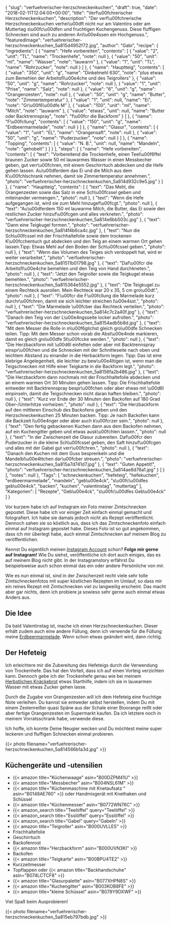 {
    "slug": "verfuehrerischer-herzschneckenkuchen",
    "draft": true,
    "date": "2018-02-11T12:04:00+00:00",
    "title": "Verf\u00fchrerischer Herzschneckenkuchen",
    "description": "Der verf\u00fchrerische Herzschneckenkuchen verhei\u00dft nicht nur am Valentins oder am Muttertag s\u00fc\u00dfen und fruchtigen Kuchengenuss. Diese fluffigen Schnecken sind auch zu anderen Anl\u00e4ssen ein Hochgenuss.",
    "featuredImage": "verfuehrerischer-herzschneckenkuchen_5a815d4952f72.jpg",
    "author": "Gabi",
    "recipe": {
        "ingredients": [
            {
                "name": "Hefe vorbereiten",
                "contents": [
                    {
                        "value": "2",
                        "unit": "TL",
                        "name": "Trockenhefe",
                        "note": null
                    },
                    {
                        "value": "50",
                        "unit": "ml",
                        "name": "Wasser",
                        "note": "lauwarm"
                    },
                    {
                        "value": "1",
                        "unit": "TL",
                        "name": "Rohrzucker",
                        "note": null
                    }
                ]
            },
            {
                "name": "Hauptteig",
                "contents": [
                    {
                        "value": "350",
                        "unit": "g",
                        "name": "Dinkelmehl 630",
                        "note": "plus etwas zum Bemehlen der Arbeitsfl\u00e4che und des Teigrollers"
                    },
                    {
                        "value": "50",
                        "unit": "g",
                        "name": "Rohrzucker",
                        "note": null
                    },
                    {
                        "value": "1",
                        "unit": "Prise",
                        "name": "Salz",
                        "note": null
                    },
                    {
                        "value": "6",
                        "unit": "g",
                        "name": "Orangenzesten",
                        "note": null
                    },
                    {
                        "value": "50",
                        "unit": "g",
                        "name": "Butter",
                        "note": "Zimmertemperatur"
                    },
                    {
                        "value": "1",
                        "unit": null,
                        "name": "Ei",
                        "note": "Gr\u00f6\u00dfe M"
                    },
                    {
                        "value": "100",
                        "unit": "ml",
                        "name": "Milch",
                        "note": "lauwarm"
                    },
                    {
                        "value": "etwas",
                        "unit": null,
                        "name": "Butter oder Backtrennspray",
                        "note": "f\u00fcr die Backform"
                    }
                ]
            },
            {
                "name": "F\u00fcllung",
                "contents": [
                    {
                        "value": "150",
                        "unit": "g",
                        "name": "Erdbeermarmelade",
                        "note": null
                    }
                ]
            },
            {
                "name": "Glasur",
                "contents": [
                    {
                        "value": "1",
                        "unit": "EL",
                        "name": "Orangensaft",
                        "note": null
                    },
                    {
                        "value": "50",
                        "unit": "g",
                        "name": "Puderzucker",
                        "note": null
                    }
                ]
            },
            {
                "name": "Topping",
                "contents": [
                    {
                        "value": "N. B.",
                        "unit": null,
                        "name": "Mandeln",
                        "note": "gehobelt"
                    }
                ]
            }
        ],
        "steps": [
            {
                "name": "Hefe vorbereiten",
                "contents": [
                    {
                        "text": "Vorbereitend die Trockenhefe, einen Teel\u00f6ffel braunen Zucker sowie 50 ml lauwarmes Wasser in einen Messbecher geben, gut verr\u00fchren, mit einem Geschirrtuch abdecken und die Hefe gehen lassen. Au\u00dferdem das Ei und die Milch aus dem K\u00fchlschrank nehmen, damit sie Zimmertemperatur annehmen.",
                        "photo": "verfuehrerischer-herzschneckenkuchen_5a814d932c9e5.jpg"
                    }
                ]
            },
            {
                "name": "Hauptteig",
                "contents": [
                    {
                        "text": "Das Mehl, die Orangenzesten  sowie das Salz in eine Sch\u00fcssel geben und miteinander vermengen.",
                        "photo": null
                    },
                    {
                        "text": "Wenn die Hefe aufgegangen ist, wird sie zum Mehl  hinzugef\u00fcgt.",
                        "photo": null
                    },
                    {
                        "text": "Au\u00dferdem 150 ml lauwarme Milch, die Butter, das Ei sowie den restlichen Zucker hinzuf\u00fcgen und alles verkneten.",
                        "photo": "verfuehrerischer-herzschneckenkuchen_5a814e6bb503c.jpg"
                    },
                    {
                        "text": "Dann eine Teigkugel formen.",
                        "photo": "verfuehrerischer-herzschneckenkuchen_5a814f4b6ca4c.jpg"
                    },
                    {
                        "text": "Nun die Sch\u00fcssel mit der Frischhaltefolie sowie dem trockenen K\u00fcchentuch gut abdecken und den Teig an einem warmen Ort gehen lassen.Tipp: Etwas Mehl auf den Boden der Sch\u00fcssel geben.",
                        "photo": null
                    },
                    {
                        "text": "Wenn das Volumen des Teiges sich verdoppelt hat, wird er weiter verarbeitet.",
                        "photo": "verfuehrerischer-herzschneckenkuchen_5a81511b01798.jpg"
                    },
                    {
                        "text": "Daf\u00fcr die Arbeitsfl\u00e4che bemehlen und den Teig von Hand durchkneten.",
                        "photo": null
                    },
                    {
                        "text": "Jetzt den Teigroller sowie die Teigkugel etwas bemehlen.",
                        "photo": "verfuehrerischer-herzschneckenkuchen_5a815364e5552.jpg"
                    },
                    {
                        "text": "Die Teigkugel zu einem Rechteck ausrollen. Mein Rechteck war 20 x 35, 5 cm gro\u00df.",
                        "photo": null
                    },
                    {
                        "text": "F\u00fcr die F\u00fcllung die Marmelade kurz durchr\u00fchren, damit sie sich leichter streichen l\u00e4sst.",
                        "photo": null
                    },
                    {
                        "text": "Die Marmelade \u00fcber das Rechteck verteilen.",
                        "photo": "verfuehrerischer-herzschneckenkuchen_5a814c7c2a40f.jpg"
                    },
                    {
                        "text": "Danach den Teig von der L\u00e4ngsseite locker aufrollen.",
                        "photo": "verfuehrerischer-herzschneckenkuchen_5a8154adb5b8d.jpg"
                    },
                    {
                        "text": "Mit dem Messer die Rolle in m\u00f6glichst gleich gro\u00dfe Schnecken teilen. Tipp: Mit dem Messer schon vorab die Abst\u00e4nde markieren, damit es gleich gro\u00dfe St\u00fccke werden.",
                        "photo": null
                    },
                    {
                        "text": "Die Herzbackform mit \u00d6l einfetten oder aber mit Backtrennspray einspr\u00fchen und die Schnecken mit der Schnitteseite nach oben und leichtem Abstand zu einander in die Herbackform legen. Tipp: Das ist eine klebrige Angelegenheit, die leichter zu bew\u00e4ltigen ist, wenn man die Teigschnecken mit Hilfe einer Teigkarte in die Backform legt.",
                        "photo": "verfuehrerischer-herzschneckenkuchen_5a8156fa2b486.jpg"
                    },
                    {
                        "text": "Die Herzbackform dann nochmals mit der Frischhaltefolie abdecken und an einem warmen Ort 30 Minuten gehen lassen. Tipp: Die Frischhaltefolie entweder mit Backtrennspray bespr\u00fchen oder aber etwas mit \u00d6l einpinseln, damit die Teigschnecken nicht daran haften bleiben.",
                        "photo": null
                    },
                    {
                        "text": "Kurz vor Ende der 30 Minuten den Backofen auf 180 Grad Ober-\/Unterhitze vorheizen.",
                        "photo": null
                    },
                    {
                        "text": "Die Herzbackform auf den mittleren Einschub des Backofens geben und den Herzschneckenkuchen 25 Minuten backen. Tipp: Je nach Backofen kann die Backzeit l\u00e4nger oder aber auch k\u00fcrzer sein.",
                        "photo": null
                    },
                    {
                        "text": "Den fertig gebackenen Kuchen dann aus dem Backofen nehmen, auf ein Kuchengitter geben und etwas ausk\u00fchlen lassen.",
                        "photo": null
                    },
                    {
                        "text": "In der Zwischenzeit die Glasur zubereiten. Daf\u00fcr den Puderzucker in die kleine Sch\u00fcssel geben, den Saft hinzuf\u00fcgen und alles mit der Gabel gut verr\u00fchren.",
                        "photo": null
                    },
                    {
                        "text": "Danach den Kuchen mit dem Guss besprenkeln und die Mandelbl\u00e4ttchen dar\u00fcber streuen.",
                        "photo": "verfuehrerischer-herzschneckenkuchen_5a815a7d741d7.jpg"
                    },
                    {
                        "text": "Guten Appetit!",
                        "photo": "verfuehrerischer-herzschneckenkuchen_5a814ae8d76a1.jpg"
                    }
                ]
            }
        ],
        "notes": null
    },
    "Tags": [
        "schneckenkuchen",
        "hefeteig",
        "hefekuchen",
        "erdbeermarmelade",
        "mandeln",
        "geb\u00e4ck",
        "s\u00fc\u00dfes geb\u00e4ck",
        "backen",
        "kuchen",
        "valentinstag",
        "muttertag"
    ],
    "Kategorien": [
        "Rezepte",
        "Geb\u00e4ck",
        "s\u00fc\u00dfes Geb\u00e4ck"
    ]
}

Vor kurzem habe ich auf Instagram ein Foto meiner Zimtschnecken gepostet. Diese habe ich vor einiger Zeit einfach einmal gemacht und fotografiert. Ich habe sie damals jedoch nicht als Rezept veröffentlicht. Dennoch sahen sie so köstlich aus, dass ich das Zimtschneckenfoto einfach einmal auf Instagram gepostet habe. Dieses Foto ist so gut angekommen, dass ich mir überlegt habe, auch einmal Zimtschnecken auf meinem Blog zu veröffentlichen.

Kennst Du eigentlich meinen [Instagram Account](https://www.instagram.com/kochfokus.de/ "Instagram Account") schon?  **Folge mir gerne auf Instagram!** Wie Du siehst, veröffentliche ich dort auch einiges, das es auf meinem Blog nicht gibt. In der Instagramstory erfährst Du beispielsweise auch schon einmal das ein oder andere Persönliche von mir.


Wie es nun einmal ist, sind in der Zwischenzeit recht viele sehr tolle Zimtschneckenfotos mit super köstlichen Rezepten im Umlauf, so dass mir ein reines Rezept mit Zimtschnecken viel zu langweilig erscheint. Das macht aber gar nichts, denn ich probiere ja sowieso sehr gerne auch einmal etwas Anders aus.

## Die Idee

Da bald Valentinstag ist, mache ich einen Herzschneckenkuchen. Dieser erhält zudem auch eine andere Füllung, denn ich verwende für die Füllung meine [Erdbeermarmelade](https://kochfokus.de/artikel/erdbeermarmelade-selbst-gemacht/ "Erdbeermarmelade"). Wenn schon etwas geändert wird, dann richtig. 

## Der Hefeteig

Ich erleichtere mir die Zubereitung des Hefeteigs durch die Verwendung von Trockenhefe. Das hat den Vorteil, dass ich auf einen Vorteig verzichten kann. Dennoch gebe ich der Trockenhefe genau wie bei meinem [Herbstlichen Knäckebrot](https://kochfokus.de/artikel/herbstliches-knaeckebrot/ "Herbstlichen Knäckebrot") etwas Starthilfe, indem ich sie in lauwarmen Wasser mit etwas Zucker gehen lasse.

Durch die Zugabe von Orangenzesten will ich dem Hefeteig eine fruchtige Note verleihen. Du kannst sie entweder selbst herstellen, indem Du mit einem Zestenreißer quasi Späne aus der Schale einer Bioorange reißt oder aber fertige Orangenzesten im Supermarkt kaufen. Da ich letztere noch in meinem Vorratsschrank habe, verwende diese.

Ich hoffe, ich konnte Deine Neugier wecken und Du möchtest meine super leckeren und fluffigen Schnecken einmal probieren.

{{< photo filename="verfuehrerischer-herzschneckenkuchen_5a814566b1a3d.jpg" >}}

## Küchengeräte und -utensilien
- {{< amazon title="Küchenwaage" asin="B00DZPM41U" >}}
- {{< amazon title="Messbecher" asin="B004NSL61M" >}}
- {{< amazon title="Küchenmaschine mit Knetaufsatz " asin="B0148AE760" >}} oder Handmixgerät mit Knethaken und Schüssel
- {{< amazon title="Küchenmesser" asin="B0772WN76C" >}}
- {{< amazon_search title="Teelöffel" query="Teelöffel" >}}
- {{< amazon_search title="Esslöffel" query="Esslöffel" >}}
- {{< amazon_search title="Gabel" query="Gabeln" >}}
- {{< amazon title="Teigroller" asin="B000UVLLES" >}}
- Frischhaltefolie
- Geschirrtuch
- Backofenrost
- {{< amazon title="Herzbackform" asin="B000UVN3KI" >}}
- Backofen
- {{< amazon title="Teigkarte" asin="B00BPU4TE2" >}}
- Kurzzeitmesser
- Topflappen oder {{< amazon title="Backhandschuhe" asin="B074LCTCF8" >}}
- {{< amazon title="Glasurpalette" asin="B077XHPN8S" >}}
- {{< amazon title="Kuchengitter" asin="B003KOB8FE" >}}
- {{< amazon title="kleine Schüssel" asin="B078Y9DXWF" >}}



Viel Spaß beim Ausprobieren!

{{< photo filename="verfuehrerischer-herzschneckenkuchen_5a815eb797bdb.jpg" >}}